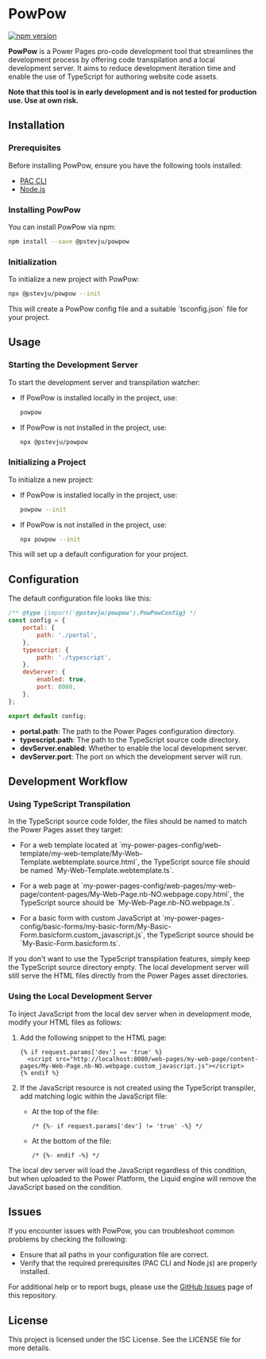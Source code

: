 # PowPow

[![npm version](https://badge.fury.io/js/@pstevju%2Fpowpow.svg)](https://badge.fury.io/js/@pstevju%2Fpowpow)

**PowPow** is a Power Pages pro-code development tool that streamlines the development process by offering code transpilation and a local development server. It aims to reduce development iteration time and enable the use of TypeScript for authoring website code assets.

__Note that this tool is in early development and is not tested for production use. Use at own risk.__

## Installation

### Prerequisites

Before installing PowPow, ensure you have the following tools installed:

-   [PAC CLI](https://learn.microsoft.com/en-us/power-platform/developer/cli/introduction?tabs=windows)
-   [Node.js](https://nodejs.org/)

### Installing PowPow

You can install PowPow via npm:

```bash
npm install --save @pstevju/powpow
```

### Initialization

To initialize a new project with PowPow:

```bash
npx @pstevju/powpow --init
```

This will create a PowPow config file and a suitable \`tsconfig.json\` file for your project.

## Usage

### Starting the Development Server

To start the development server and transpilation watcher:

-   If PowPow is installed locally in the project, use:

    ```bash
    powpow
    ```

-   If PowPow is not installed in the project, use:

    ```bash
    npx @pstevju/powpow
    ```

### Initializing a Project

To initialize a new project:

-   If PowPow is installed locally in the project, use:

    ```bash
    powpow --init
    ```

-   If PowPow is not installed in the project, use:

    ```bash
    npx powpow --init
    ```

This will set up a default configuration for your project.

## Configuration

The default configuration file looks like this:

```javascript
/** @type {import('@pstevju/powpow').PowPowConfig} */
const config = {
	portal: {
		path: './portal',
	},
	typescript: {
		path: './typescript',
	},
	devServer: {
		enabled: true,
		port: 8080,
	},
};

export default config;
```

-   **portal.path**: The path to the Power Pages configuration directory.
-   **typescript.path**: The path to the TypeScript source code directory.
-   **devServer.enabled**: Whether to enable the local development server.
-   **devServer.port**: The port on which the development server will run.

## Development Workflow

### Using TypeScript Transpilation

In the TypeScript source code folder, the files should be named to match the Power Pages asset they target:

-   For a web template located at \`my-power-pages-config/web-template/my-web-template/My-Web-Template.webtemplate.source.html\`, the TypeScript source file should be named \`My-Web-Template.webtemplate.ts\`.
-   For a web page at \`my-power-pages-config/web-pages/my-web-page/content-pages/My-Web-Page.nb-NO.webpage.copy.html\`, the TypeScript source should be \`My-Web-Page.nb-NO.webpage.ts\`.

-   For a basic form with custom JavaScript at \`my-power-pages-config/basic-forms/my-basic-form/My-Basic-Form.basicform.custom_javascript.js\`, the TypeScript source should be \`My-Basic-Form.basicform.ts\`.

If you don't want to use the TypeScript transpilation features, simply keep the TypeScript source directory empty. The local development server will still serve the HTML files directly from the Power Pages asset directories.

### Using the Local Development Server

To inject JavaScript from the local dev server when in development mode, modify your HTML files as follows:

1. Add the following snippet to the HTML page:

    ```liquid
    {% if request.params['dev'] == 'true' %}
      <script src="http://localhost:8080/web-pages/my-web-page/content-pages/My-Web-Page.nb-NO.webpage.custom_javascript.js"></script>
    {% endif %}
    ```

2. If the JavaScript resource is not created using the TypeScript transpiler, add matching logic within the JavaScript file:

    - At the top of the file:

        ```liquid
        /* {%- if request.params['dev'] != 'true' -%} */
        ```

    - At the bottom of the file:

        ```liquid
        /* {%- endif -%} */
        ```

The local dev server will load the JavaScript regardless of this condition, but when uploaded to the Power Platform, the Liquid engine will remove the JavaScript based on the condition.

## Issues

If you encounter issues with PowPow, you can troubleshoot common problems by checking the following:

-   Ensure that all paths in your configuration file are correct.
-   Verify that the required prerequisites (PAC CLI and Node.js) are properly installed.

For additional help or to report bugs, please use the [GitHub Issues](#) page of this repository.

## License

This project is licensed under the ISC License. See the LICENSE file for more details.
